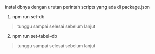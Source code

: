 instal dbnya dengan urutan perintah scripts yang ada di package.json

1. npm run set-db 

> tunggu sampai selesai sebelum lanjut

2. npm run set-tabel-db 

> tunggu sampai selesai sebelum lanjut